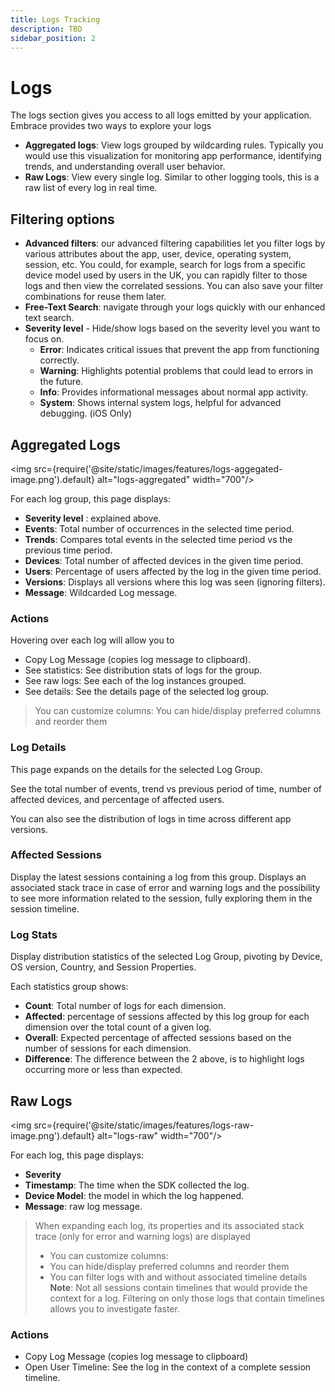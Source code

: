 ```yaml
---
title: Logs Tracking
description: TBD
sidebar_position: 2
---
```


# Logs

The logs section gives you access to all logs emitted by your application. Embrace provides two ways to explore your logs

- **Aggregated logs**: View logs grouped by wildcarding rules. Typically you would use this visualization for monitoring app performance, identifying trends, and understanding overall user behavior.
- **Raw Logs**: View every single log. Similar to other logging tools, this is a raw list of every log in real time.

## Filtering options

- **Advanced filters**: our advanced filtering capabilities let you filter logs by various attributes about the app, user, device, operating system, session, etc. You could, for example, search for logs from a specific device model used by users in the UK, you can rapidly filter to those logs and then view the correlated sessions. You can also save your filter combinations for reuse them later.
- **Free-Text Search**: navigate through your logs quickly with our enhanced text search.
- **Severity level** - Hide/show logs based on the severity level you want to focus on.
    - **Error**: Indicates critical issues that prevent the app from
    functioning correctly.
    - **Warning**: Highlights potential problems that could lead to errors
    in the future.
    - **Info**: Provides informational messages about normal app activity.
    - **System**: Shows internal system logs, helpful for advanced
    debugging. (iOS Only)

## Aggregated Logs

<img src={require('@site/static/images/features/logs-aggegated-image.png').default} alt="logs-aggregated" width="700"/>


For each log group, this page displays:

- **Severity level** : explained above.
- **Events**: Total number of occurrences in the selected time period.
- **Trends**: Compares total events in the selected time period vs the previous time period.
- **Devices**: Total number of affected devices in the given time period.
- **Users**: Percentage of users affected by the log in the given time period.
- **Versions**: Displays all versions where this log was seen (ignoring filters).
- **Message**: Wildcarded Log message.

### Actions

Hovering over each log will allow you to

- Copy Log Message (copies log message to clipboard).
- See statistics: See distribution stats of logs for the group.
- See raw logs: See each of the log instances grouped.
- See details: See the details page of the selected log group.

> You can customize columns: You can hide/display preferred columns and reorder them

### Log Details

This page expands on the details for the selected Log Group.

See the total number of events, trend vs previous period of time, number of affected devices, and percentage of affected users.

You can also see the distribution of logs in time across different app versions.

### Affected Sessions

Display the latest sessions containing a log from this group. Displays an associated stack trace in case of error and warning logs and the possibility to see more information related to the session, fully exploring them in the session timeline.

### Log Stats

Display distribution statistics of the selected Log Group, pivoting by Device, OS version, Country, and Session Properties.

Each statistics group shows:

- **Count**: Total number of logs for each dimension.
- **Affected**: percentage of sessions affected by this log group for each dimension over the total count of a given log.
- **Overall**: Expected percentage of affected sessions based on the number of sessions for each dimension.
- **Difference**: The difference between the 2 above, is to highlight logs occurring more or less than expected.

## Raw Logs

<img src={require('@site/static/images/features/logs-raw-image.png').default} alt="logs-raw" width="700"/>

For each log, this page displays:

- **Severity**
- **Timestamp**: The time when the SDK collected the log.
- **Device Model**: the model in which the log happened.
- **Message**: raw log message.

> When expanding each log, its properties and its associated stack trace (only for error and warning logs) are displayed
> - You can customize columns: 
> - You can hide/display preferred columns and reorder them
> - You can filter logs with and without associated timeline details
> **Note**: Not all sessions contain timelines that would provide the context for a log. Filtering on only those logs that contain timelines allows you to investigate faster.

### Actions

- Copy Log Message (copies log message to clipboard)
- Open User Timeline: See the log in the context of a complete session timeline.
